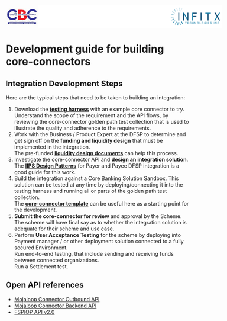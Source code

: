 <div style="display: flex; justify-content: space-between;">
    <img src="images/cbc_logo.jpg" >
    <img src="images/blank.png" style="width: 70%" >
    <img src="images/INFITX-TECH_LOGO.png" >
</div>

# Development guide for building core-connectors
## Integration Development Steps
Here are the typical steps that need to be taken to building an integration:
1. Download the [**testing harness**](CoreConnectorTestingHarness.md) with an example core connector to try.<br>
Understand the scope of the requirement and the API flows, by reviewing the core-connector golden path test collection that is used to illustrate the quality and adherence to the requirements.
2. Work with the Business / Product Expert at the DFSP to determine and get sign off on the **funding and liquidity design** that must be implemented in the integration.<br>
The pre-funded [**liquidity design documents**](LiquidityDesign.md) can help this process.
3. Investigate the core-connector API and **design an integration solution**. <br>
The [**IIPS Design Patterns**](IIPSDesignPatterns.md) for Payer and Payee DFSP integration is a good guide for this work.
4. Build the integration against a Core Banking Solution Sandbox. This solution can be tested at any time by deploying/connecting it into the testing harness and running all or parts of the golden path test collection.<br>
The [**core-connector template**](CoreConnectorTemplate.md) can be useful here as a starting point for the development.<br>
5. **Submit the core-connector for review** and approval by the Scheme. The scheme will have final say as to whether the integration solution is adequate for their scheme and use case.
6. Perform **User Acceptance Testing** for the scheme by deploying into Payment manager / or other deployment solution connected to a fully secured Environment.<br>
Run end-to-end testing, that include sending and receiving funds between connected organizations.<br>
Run a Settlement test.

## Open API references
- [Mojaloop Connector Outbound API](https://github.com/mojaloop/api-snippets/blob/main/docs/sdk-scheme-adapter-outbound-v2_1_0-openapi3-snippets.yaml)
- [Mojaloop Connector Backend API](https://github.com/mojaloop/api-snippets/blob/main/docs/sdk-scheme-adapter-backend-v2_1_0-openapi3-snippets.yaml)
- [FSPIOP API v2.0](https://github.com/mojaloop/api-snippets/blob/main/docs/fspiop-rest-v2.0-openapi3-snippets.yaml)